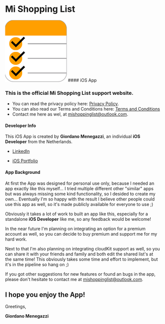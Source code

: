 # Mi Shopping List

<img src="App-Icon-Border.png" alt="App Icon" width="200" height="200">
#### iOS App


### This is the official Mi Shopping List support website.
- You can read the privacy policy here: [Privacy Policy](https://mishoppinglist.github.io/Privacy-Policy/).
- You can also read our Terms and Conditions here: [Terms and Conditions](https://mishoppinglist.github.io/Terms-and-Conditions/)
- Contact me here as wel, at <mishoppinglist@outlook.com>.




#### Developer Info
This iOS App is created by **Giordano Menegazzi**, an individual **iOS Developer** from the Netherlands. 

- [LinkedIn](https://www.linkedin.com/in/giordano-menegazzi-35108012a/)

- [iOS Portfolio](https://giordano-menegazzi.github.io/)


#### App Background
At first the App was designed for personal use only, because I needed an app exactly like this myself... I tried multiple different other "similar" apps but was always missing some kind functionality, so I desided to create my own... Eventually I'm so happy with the result I believe other people could use this app as well, so it's made publicly available for everyone to use ;)


Obviously it takes a lot of work to built an app like this, especially for a standalone **iOS Developer** like me, so any feedback would be welcome!

In the near future I'm planning on integrating an option for a premium account as well, so you can decide to buy premium and support me for my hard work. 

Next to that I'm also planning on integrating cloudKit support as well, so you can share it with your friends and family and both edit the shared list's at the same time!
This obviously takes some time and effort to implement, but it's in the pipeline so hang on ;)


If you got other suggestions for new features or found an bugs in the app, please don't hesitate to contact me at <mishoppinglist@outlook.com>.




## I hope you enjoy the App!



Greetings,

**Giordano Menegazzi**


